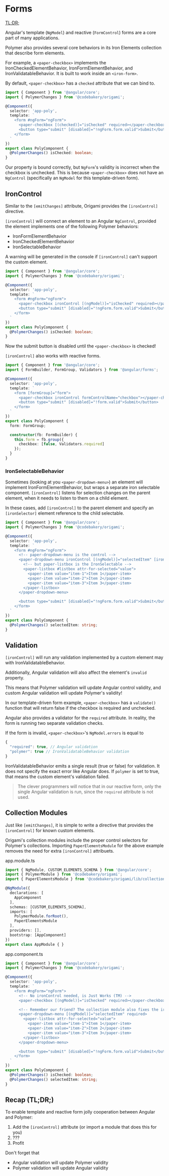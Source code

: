 # Forms

[TL;DR;](#tldr)

Angular's template (`NgModel`) and reactive (`FormControl`) forms are a core part of many applications.

Polymer also provides several core behaviors in its Iron Elements collection that describe form elements.

For example, a `<paper-checkbox>` implements the IronCheckedElementBehavior, IronFormElementBehavior, and IronValidatableBehavior. It is built to work inside an `<iron-form>`.

By default, `<paper-checkbox>` has a `checked` attribute that we can bind to.

```ts
import { Component } from '@angular/core';
import { PolymerChanges } from '@codebakery/origami';

@Component({
  selector: 'app-poly',
  template: `
    <form #ngForm="ngForm">
      <paper-checkbox [(checked)]="isChecked" required></paper-checkbox>
      <button type="submit" [disabled]="!ngForm.form.valid">Submit</button>
    </form>
  `
})
export class PolyComponent {
  @PolymerChanges() isChecked: boolean;
}
```

Our property is bound correctly, but `NgForm`'s validity is incorrect when the checkbox is unchecked. This is because `<paper-checkbox>` does not have an `NgControl` (specifically an `NgModel` for this template-driven form).

## IronControl

Similar to the `[emitChanges]` attribute, Origami provides the `[ironControl]` directive.

`[ironControl]` will connect an element to an Angular `NgControl`, provided the element implements one of the following Polymer behaviors:

- IronFormElementBehavior
- IronCheckedElementBehavior
- IronSelectableBehavior

A warning will be generated in the console if `[ironControl]` can't support the custom element.

```ts
import { Component } from '@angular/core';
import { PolymerChanges } from '@codebakery/origami';

@Component({
  selector: 'app-poly',
  template: `
    <form #ngForm="ngForm">
      <paper-checkbox ironControl [(ngModel)]="isChecked" required></paper-checkbox>
      <button type="submit" [disabled]="!ngForm.form.valid">Submit</button>
    </form>
  `
})
export class PolyComponent {
  @PolymerChanges() isChecked: boolean;
}
```

Now the submit button is disabled until the `<paper-checkbox>` is checked!

`[ironControl]` also works with reactive forms.

```ts
import { Component } from '@angular/core';
import { FormBuilder, FormGroup, Validators } from '@angular/forms';

@Component({
  selector: 'app-poly',
  template: `
    <form [formGroup]="form">
      <paper-checkbox ironControl formControlName="checkbox"></paper-checkbox>
      <button type="submit" [disabled]="!form.valid">Submit</button>
    </form>
  `
})
export class PolyComponent {
  form: FormGroup;

  constructor(fb: FormBuilder) {
    this.form = fb.group({
      checkbox: [false, Validators.required]
    });
  }
}
```

### IronSelectableBehavior

Sometimes (looking at you `<paper-dropdown-menu>`) an element will implement IronFormElementBehavior, but wraps a separate iron selectable component. `[ironControl]` listens for selection changes on the parent element, when it needs to listen to them on a child element.

In these cases, add `[ironControl]` to the parent element and specify an `[ironSelector]` element reference to the child selectable.

```ts
import { Component } from '@angular/core';
import { PolymerChanges } from '@codebakery/origami';

@Component({
  selector: 'app-poly',
  template: `
    <form #ngForm="ngForm">
      <!-- paper-dropdown-menu is the control -->
      <paper-dropdown-menu ironControl [(ngModel)]="selectedItem" [ironSelector]="listbox" required>
        <!-- but paper-listbox is the IronSelectable -->
        <paper-listbox #listbox attr-for-selected="value">
          <paper-item value="item-1">Item 1</paper-item>
          <paper-item value="item-2">Item 2</paper-item>
          <paper-item value="item-3">Item 3</paper-item>
        </paper-listbox>
      </paper-dropdown-menu>

      <button type="submit" [disabled]="!ngForm.form.valid">Submit</button>
    </form>
  `
})
export class PolyComponent {
  @PolymerChanges() selectedItem: string;
}
```

## Validation

`[ironControl]` will run any validation implemented by a custom element may with IronValidatableBehavior.

Additionally, Angular validation will also affect the element's `invalid` property.

This means that Polymer validation will update Angular control validity, and custom Angular validation will update Polymer's validity!

In our template-driven form example, `<paper-checkbox>` has a `validate()` function that will return false if the checkbox is required and unchecked.

Angular also provides a validator for the `required` attribute. In reality, the form is running two separate validation checks.

If the form is invalid, `<paper-checkbox>`'s `NgModel.errors` is equal to

```js
{
  "required": true, // Angular validation
  "polymer": true // IronValidatableBehavior validation
}
```

IronValidatableBehavior emits a single result (true or false) for validation. It does not specify the exact error like Angular does. If `polymer` is set to true, that means the custom element's validation failed.

> The clever programmers will notice that in our reactive form, only the single Angular validation is run, since the `required` attribute is not used.

## Collection Modules

Just like `[emitChanges]`, it is simple to write a directive that provides the `[ironControl]` for known custom elements.

Origami's collection modules include the proper control selectors for Polymer's collections. Importing `PaperElementsModule` for the above example removes the need for extra `[ironControl]` attribuets.

app.module.ts
```ts
import { NgModule, CUSTOM_ELEMENTS_SCHEMA } from '@angular/core';
import { PolymerModule } from '@codebakery/origami';
import { PaperElementsModule } from '@codebakery/origami/lib/collections';

@NgModule({
  declarations: [
    AppComponent
  ],
  schemas: [CUSTOM_ELEMENTS_SCHEMA],
  imports: [
    PolymerModule.forRoot(),
    PaperElementsModule
  ],
  providers: [],
  bootstrap: [AppComponent]
})
export class AppModule { }
```

app.component.ts
```ts
import { Component } from '@angular/core';
import { PolymerChanges } from '@codebakery/origami';

@Component({
  selector: 'app-poly',
  template: `
    <form #ngForm="ngForm">
      <!-- No ironControl needed, is Just Works (TM) -->
      <paper-checkbox [(ngModel)]="isChecked" required></paper-checkbox>

      <!-- Remember our friend? The collection module also fixes the ironSelector issue -->
      <paper-dropdown-menu [(ngModel)]="selectedItem" required>
        <paper-listbox attr-for-selected="value">
          <paper-item value="item-1">Item 1</paper-item>
          <paper-item value="item-2">Item 2</paper-item>
          <paper-item value="item-3">Item 3</paper-item>
        </paper-listbox>
      </paper-dropdown-menu>

      <button type="submit" [disabled]="!ngForm.form.valid">Submit</button>
    </form>
  `
})
export class PolyComponent {
  @PolymerChanges() isChecked: boolean;
  @PolymerChanges() selectedItem: string;
}
```

<a name="tldr"></a>
## Recap (TL;DR;)

To enable template and reactive form jolly cooperation between Angular and Polymer:

1. Add the `[ironControl]` attribute (or import a module that does this for you)
2. ???
3. Profit

Don't forget that

- Angular validation will update Polymer validity
- Polymer validation will update Angular validity
